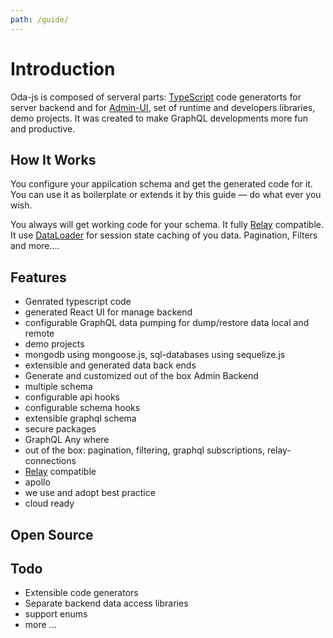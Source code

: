 ```yaml
---
path: /guide/
---
```


# Introduction

Oda-js is composed of serveral parts: [TypeScript](http://www.typescriptlang.org/) code generatorts for server backend and for [Admin-UI](https://marmelab.com/react-admin/), set of runtime and developers libraries, demo projects.
It was created to make GraphQL developments more fun and productive.

## How It Works

You configure your appilcation schema and get the generated code for it. You can use it as boilerplate or extends it by this guide — do what ever you wish.

You always will get working code for your schema. It fully [Relay](https://facebook.github.io/relay/) compatible. It use [DataLoader](https://github.com/facebook/dataloader) for session state caching of you data. Pagination, Filters and more....

## Features

- Genrated typescript code
- generated React UI for manage backend
- configurable GraphQL data pumping for dump/restore data local and remote
- demo projects
- mongodb using mongoose.js, sql-databases using sequelize.js
- extensible and generated data back ends
- Generate and customized out of the box Admin Backend
- multiple schema
- configurable api hooks
- configurable schema hooks
- extensible graphql schema
- secure packages
- GraphQL Any where
- out of the box: pagination, filtering, graphql subscriptions, relay-connections
- [Relay](https://facebook.github.io/relay/) compatible
- apollo
- we use and adopt best practice
- cloud ready

## Open Source

## Todo

- Extensible code generators
- Separate backend data access libraries
- support enums
- more ...

